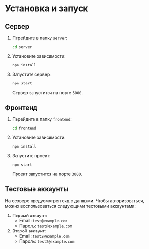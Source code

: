 # Установка и запуск

## Сервер

1. Перейдите в папку `server`:
    ```bash
    cd server
    ```
2. Установите зависимости:
    ```bash
    npm install
    ```
3. Запустите сервер:
    ```bash
    npm start
    ```
   Сервер запустится на порте `5000`.

## Фронтенд

1. Перейдите в папку `frontend`:
    ```bash
    cd frontend
    ```
2. Установите зависимости:
    ```bash
    npm install
    ```
3. Запустите проект:
    ```bash
    npm start
    ```
   Проект запустится на порте `3000`.

## Тестовые аккаунты

На сервере предусмотрен сид с данными. Чтобы авторизоваться, можно воспользоваться следующими тестовыми аккаунтами:

1. Первый аккаунт:
    - Email: `test@example.com`
    - Пароль: `test@example.com`
2. Второй аккаунт:
    - Email: `test2@example.com`
    - Пароль: `test2@example.com`